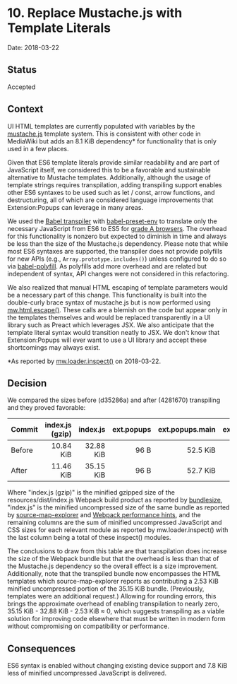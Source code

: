 # 10. Replace Mustache.js with Template Literals

Date: 2018-03-22

## Status

Accepted

## Context

UI HTML templates are currently populated with variables by the [mustache.js]
template system. This is consistent with other code in MediaWiki but adds an
8.1 KiB dependency* for functionality that is only used in a few places.

Given that ES6 template literals provide similar readability and are part of
JavaScript itself, we considered this to be a favorable and sustainable
alternative to Mustache templates. Additionally, although the usage of template
strings requires transpilation, adding transpiling support enables other ES6
syntaxes to be used such as let / const, arrow functions, and destructuring, all
of which are considered language improvements that Extension:Popups can leverage
in many areas.

We used the [Babel transpiler] with [babel-preset-env] to translate only the
necessary JavaScript from ES6 to ES5 for [grade A browsers]. The overhead for
this functionality is nonzero but expected to diminish in time and always be
less than the size of the Mustache.js dependency. Please note that while most
ES6 syntaxes are supported, the transpiler does not provide polyfills for new
APIs (e.g., `Array.prototype.includes()`) unless configured to do so via
[babel-polyfill]. As polyfills add more overhead and are related but independent
of syntax, API changes were not considered in this refactoring.

We also realized that manual HTML escaping of template parameters would be a
necessary part of this change. This functionality is built into the double-curly
brace syntax of mustache.js but is now performed using [mw.html.escape()]. These
calls are a blemish on the code but appear only in the templates themselves and
would be replaced transparently in a UI library such as Preact which leverages
JSX. We also anticipate that the template literal syntax would transition neatly
to JSX. We don't know that Extension:Popups will ever want to use a UI library
and accept these shortcomings may always exist.

*As reported by [mw.loader.inspect()] on 2018-03-22.

[mustache.js]: https://github.com/janl/mustache.js
[Babel transpiler]: https://babeljs.io
[babel-preset-env]: https://babeljs.io/docs/plugins/preset-env
[grade A browsers]: https://www.mediawiki.org/wiki/Compatibility#Browsers
[babel-polyfill]: https://babeljs.io/docs/usage/polyfill
[mw.html.escape()]: https://www.mediawiki.org/wiki/ResourceLoader/Core_modules#mediaWiki.html
[mw.loader.inspect()]: https://www.mediawiki.org/wiki/ResourceLoader/Core_modules#mw.loader.inspect

## Decision

We compared the sizes before (d35286a) and after (4281670) transpiling and they
proved favorable:

| Commit | index.js (gzip) |  index.js | ext.popups | ext.popups.main | ext.popups.images | mediawiki.template.mustache |      Total |
| ------ | --------------: | --------: | ---------: | --------------: | ----------------: | --------------------------: | ---------: |
| Before |       10.84 KiB | 32.88 KiB |       96 B |        52.5 KiB |           3.1 KiB |                     8.1 KiB | **65224B** |
| After  |       11.46 KiB | 35.15 KiB |       96 B |        52.7 KiB |           3.1 KiB |                     0.0 KiB | **57193B** |

Where "index.js (gzip)" is the minified gzipped size of the
resources/dist/index.js Webpack build product as reported by [bundlesize],
"index.js" is the minified uncompressed size of the same bundle as reported by
[source-map-explorer] and [Webpack performance hints], and the remaining columns
are the sum of minified uncompressed JavaScript and CSS sizes for each relevant
module as reported by mw.loader.inspect() with the last column being a total of
these inspect() modules.

The conclusions to draw from this table are that transpilation does increase the
size of the Webpack bundle but that the overhead is less than that of the
Mustache.js dependency so the overall effect is a size improvement.
Additionally, note that the transpiled bundle now encompasses the HTML templates
which source-map-explorer reports as contributing a 2.53 KiB minified
uncompressed portion of the 35.15 KiB bundle. (Previously, templates were an
additional request.) Allowing for rounding errors, this brings the approximate
overhead of enabling transpilation to nearly zero, 35.15 KiB - 32.88 KiB -
2.53 KiB ≈ 0, which suggests transpiling as a viable solution for improving code
elsewhere that must be written in modern form without compromising on
compatibility or performance.

[bundlesize]: https://github.com/siddharthkp/bundlesize
[source-map-explorer]: https://github.com/danvk/source-map-explorer
[Webpack performance hints]: https://webpack.js.org/configuration/performance

## Consequences

ES6 syntax is enabled without changing existing device support and 7.8 KiB less
of minified uncompressed JavaScript is delivered.
